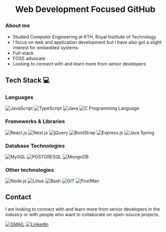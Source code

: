 ## <p style="text-align: center; font-size: 26px;">Web Development Focused GitHub</p>
### About me
* Studied Computer Engineering at KTH, Royal Institute of Technology
* I focus on web and application development but I have also got a slight interest for embedded systems
* Full-stack
* FOSS advocate
* Looking to connect with and learn more from senior developers

## Tech Stack 💻
### Languages 
![JavaScript](https://img.shields.io/badge/JavaScript-F7DF1E?style=for-the-badge&logo=javascript&logoColor=black)
![TypeScript](https://img.shields.io/badge/TypeScript-007ACC?style=for-the-badge&logo=typescript&logoColor=white)
![Java](https://img.shields.io/badge/Java-ED8B00?style=for-the-badge&logo=openjdk&logoColor=white)
![C Programming Language](https://img.shields.io/badge/C-00599C?style=for-the-badge&logo=c&logoColor=white)
<br>
### Frameworks & Libraries
![React.js](https://img.shields.io/badge/React-20232A?style=for-the-badge&logo=react&logoColor=61DAFB)
![Next.js](https://img.shields.io/badge/next.js-000000?style=for-the-badge&logo=nextdotjs&logoColor=white)
![jQuery](https://img.shields.io/badge/jQuery-0769AD?style=for-the-badge&logo=jquery&logoColor=white)
![BootStrap](https://img.shields.io/badge/Bootstrap-563D7C?style=for-the-badge&logo=bootstrap&logoColor=white)
![Express.js](https://img.shields.io/badge/Express.js-404D59?style=for-the-badge)
![Java Spring](https://img.shields.io/badge/Spring-6DB33F?style=for-the-badge&logo=spring&logoColor=white)
<br>
### Database Technologies
![MySQL](https://img.shields.io/badge/MySQL-00000F?style=for-the-badge&logo=mysql&logoColor=white)
![POSTGRESQL](https://img.shields.io/badge/PostgreSQL-316192?style=for-the-badge&logo=postgresql&logoColor=white)
![MongoDB](https://img.shields.io/badge/MongoDB-4EA94B?style=for-the-badge&logo=mongodb&logoColor=white)
<br>
### Other technologies
![Node.js](https://img.shields.io/badge/Node.js-43853D?style=for-the-badge&logo=node.js&logoColor=white)
![Linux](https://img.shields.io/badge/Linux-FCC624?style=for-the-badge&logo=linux&logoColor=black)
![Bash](https://img.shields.io/badge/GNU%20Bash-4EAA25?style=for-the-badge&logo=GNU%20Bash&logoColor=white)
![GIT](https://img.shields.io/badge/GIT-E44C30?style=for-the-badge&logo=git&logoColor=white)
![PostMan](https://img.shields.io/badge/Postman-F6BB43?style=flat-square&logo=Postman&logoColor=white)
<br>
## Contact
I am looking to connect with and learn more from senior developers in the industry or with people who want to collaborate on open-source projects. 
<br>

[![GMAIL](https://img.shields.io/badge/Gmail-D14836?style=for-the-badge&logo=gmail&logoColor=white)](mailto:alejoh.github.95@gmail.com)
[![LinkedIn](https://img.shields.io/badge/LinkedIn-0077B5?style=for-the-badge&logo=linkedin&logoColor=white)](https://www.linkedin.com/in/alexander-johansson-912665288/)